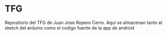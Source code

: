 # TFG
Repositorio del TFG de Juan Jose Ropero Cerro. Aqui se almacenan tanto el sketch del arduino como el codigo fuente de la app de android
